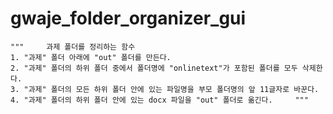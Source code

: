 # gwaje_folder_organizer_gui
    """     과제 폴더를 정리하는 함수
    1. "과제" 폴더 아래에 "out" 폴더를 만든다.     
    2. "과제" 폴더의 하위 폴더 중에서 폴더명에 "onlinetext"가 포함된 폴더를 모두 삭제한다.     
    3. "과제" 폴더의 모든 하위 폴더 안에 있는 파일명을 부모 폴더명의 앞 11글자로 바꾼다.     
    4. "과제" 폴더의 하위 폴더 안에 있는 docx 파일을 "out" 폴더로 옮긴다.     """
